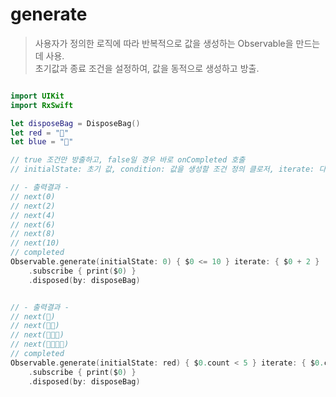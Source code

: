 generate
========

> 사용자가 정의한 로직에 따라 반복적으로 값을 생성하는 Observable을 만드는 데 사용.  
> 초기값과 종료 조건을 설정하여, 값을 동적으로 생성하고 방출.  

```swift

import UIKit
import RxSwift

let disposeBag = DisposeBag()
let red = "🔴"
let blue = "🔵"

// true 조건만 방출하고, false일 경우 바로 onCompleted 호출
// initialState: 초기 값, condition: 값을 생성할 조건 정의 클로저, iterate: 다음 상태 계산 클로저

// - 출력결과 -
// next(0)
// next(2)
// next(4)
// next(6)
// next(8)
// next(10)
// completed
Observable.generate(initialState: 0) { $0 <= 10 } iterate: { $0 + 2 }
    .subscribe { print($0) }
    .disposed(by: disposeBag)


// - 출력결과 -
// next(🔴)
// next(🔴🔵)
// next(🔴🔵🔴)
// next(🔴🔵🔴🔵)
// completed
Observable.generate(initialState: red) { $0.count < 5 } iterate: { $0.count.isMultiple(of: 2) ? ($0 + red) : ($0 + blue) }
    .subscribe { print($0) }
    .disposed(by: disposeBag)

```
